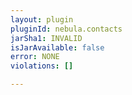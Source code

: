```yaml
---
layout: plugin
pluginId: nebula.contacts
jarSha1: INVALID
isJarAvailable: false
error: NONE
violations: []

---
```


